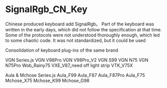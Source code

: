 # SignalRgb_CN_Key
Chinese produced keyboard add SignalRgb。
Part of the keyboard was written in the early days, which did not follow the specification at that time. Some of the protocols were not understood thoroughly enough, which led to some chaotic code. It was not standardized, but it could be used

Consolidation of keyboard plug-ins of the same brand

VGN Series.js
VGN V98Pro
VGN V98Pro_V2
VGN S99
VGN N75
VGN N75Pro
Wob_Rainy75
VXE_V87_need off light strip
VTK_V75X

Aula & Mchose Series.js
Aula_F99 
Aula_F87
Aula_F87Pro
Aula_F75
Mchose_X75
Mchose_K99
Mchose_G98
